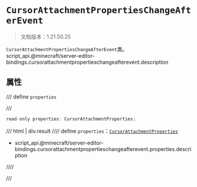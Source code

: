 # `CursorAttachmentPropertiesChangeAfterEvent`

> 文档版本：1.21.50.25

`CursorAttachmentPropertiesChangeAfterEvent`类。script_api.@minecraft/server-editor-bindings.cursorattachmentpropertieschangeafterevent.description

## 属性

/// define
`properties`


///

```js
read-only properties: CursorAttachmentProperties;
```

/// html | div.result
//// define
`properties`：[`CursorAttachmentProperties`](./cursorattachmentproperties.md)

- script_api.@minecraft/server-editor-bindings.cursorattachmentpropertieschangeafterevent.properties.description


////

///

